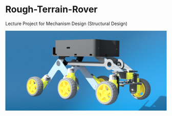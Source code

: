# Rough-Terrain-Rover
Lecture Project for Mechanism Design (Structural Design)

![Rough Terrain Rover][def]

[def]: ./3.Images/onlyrobot_v2.2.png

